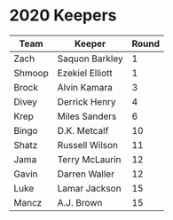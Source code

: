 # 2020 Keepers

| Team  | Keeper         | Round |
| ----- | -------------- | ----- |
| Zach  | Saquon Barkley | 1     |
| Shmoop| Ezekiel Elliott| 1     |
| Brock | Alvin Kamara   | 3     |
| Divey | Derrick Henry  | 4     |
| Krep  | Miles Sanders  | 6     |
| Bingo | D.K. Metcalf   | 10    |
| Shatz | Russell Wilson | 11    |
| Jama  | Terry McLaurin | 12    |
| Gavin | Darren Waller  | 12    |
| Luke  | Lamar Jackson  | 15    |
| Mancz | A.J. Brown     | 15    |


